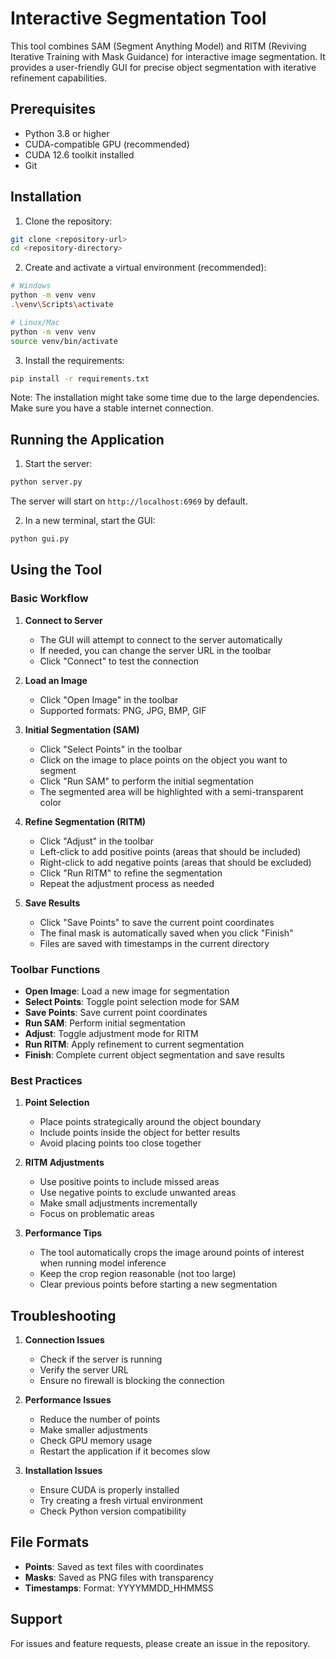 # Interactive Segmentation Tool

This tool combines SAM (Segment Anything Model) and RITM (Reviving Iterative Training with Mask Guidance) for interactive image segmentation. It provides a user-friendly GUI for precise object segmentation with iterative refinement capabilities.

## Prerequisites

- Python 3.8 or higher
- CUDA-compatible GPU (recommended)
- CUDA 12.6 toolkit installed
- Git

## Installation

1. Clone the repository:
```bash
git clone <repository-url>
cd <repository-directory>
```

2. Create and activate a virtual environment (recommended):
```bash
# Windows
python -m venv venv
.\venv\Scripts\activate

# Linux/Mac
python -m venv venv
source venv/bin/activate
```

3. Install the requirements:
```bash
pip install -r requirements.txt
```

Note: The installation might take some time due to the large dependencies. Make sure you have a stable internet connection.

## Running the Application

1. Start the server:
```bash
python server.py
```
The server will start on `http://localhost:6969` by default.

2. In a new terminal, start the GUI:
```bash
python gui.py
```

## Using the Tool

### Basic Workflow

1. **Connect to Server**
   - The GUI will attempt to connect to the server automatically
   - If needed, you can change the server URL in the toolbar
   - Click "Connect" to test the connection

2. **Load an Image**
   - Click "Open Image" in the toolbar
   - Supported formats: PNG, JPG, BMP, GIF

3. **Initial Segmentation (SAM)**
   - Click "Select Points" in the toolbar
   - Click on the image to place points on the object you want to segment
   - Click "Run SAM" to perform the initial segmentation
   - The segmented area will be highlighted with a semi-transparent color

4. **Refine Segmentation (RITM)**
   - Click "Adjust" in the toolbar
   - Left-click to add positive points (areas that should be included)
   - Right-click to add negative points (areas that should be excluded)
   - Click "Run RITM" to refine the segmentation
   - Repeat the adjustment process as needed

5. **Save Results**
   - Click "Save Points" to save the current point coordinates
   - The final mask is automatically saved when you click "Finish"
   - Files are saved with timestamps in the current directory

### Toolbar Functions

- **Open Image**: Load a new image for segmentation
- **Select Points**: Toggle point selection mode for SAM
- **Save Points**: Save current point coordinates
- **Run SAM**: Perform initial segmentation
- **Adjust**: Toggle adjustment mode for RITM
- **Run RITM**: Apply refinement to current segmentation
- **Finish**: Complete current object segmentation and save results

### Best Practices

1. **Point Selection**
   - Place points strategically around the object boundary
   - Include points inside the object for better results
   - Avoid placing points too close together

2. **RITM Adjustments**
   - Use positive points to include missed areas
   - Use negative points to exclude unwanted areas
   - Make small adjustments incrementally
   - Focus on problematic areas

3. **Performance Tips**
   - The tool automatically crops the image around points of interest when running model inference
   - Keep the crop region reasonable (not too large)
   - Clear previous points before starting a new segmentation

## Troubleshooting

1. **Connection Issues**
   - Check if the server is running
   - Verify the server URL
   - Ensure no firewall is blocking the connection

2. **Performance Issues**
   - Reduce the number of points
   - Make smaller adjustments
   - Check GPU memory usage
   - Restart the application if it becomes slow

3. **Installation Issues**
   - Ensure CUDA is properly installed
   - Try creating a fresh virtual environment
   - Check Python version compatibility

## File Formats

- **Points**: Saved as text files with coordinates
- **Masks**: Saved as PNG files with transparency
- **Timestamps**: Format: YYYYMMDD_HHMMSS

## Support

For issues and feature requests, please create an issue in the repository.